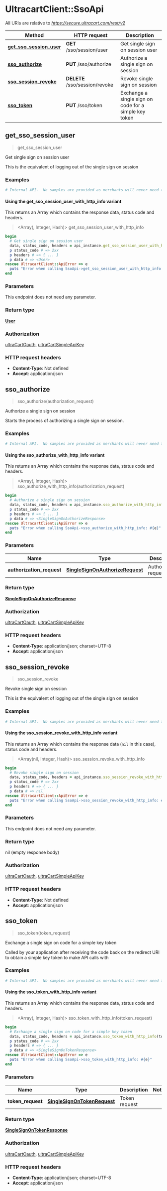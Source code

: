 # UltracartClient::SsoApi

All URIs are relative to *https://secure.ultracart.com/rest/v2*

| Method | HTTP request | Description |
| ------ | ------------ | ----------- |
| [**get_sso_session_user**](SsoApi.md#get_sso_session_user) | **GET** /sso/session/user | Get single sign on session user |
| [**sso_authorize**](SsoApi.md#sso_authorize) | **PUT** /sso/authorize | Authorize a single sign on session |
| [**sso_session_revoke**](SsoApi.md#sso_session_revoke) | **DELETE** /sso/session/revoke | Revoke single sign on session |
| [**sso_token**](SsoApi.md#sso_token) | **PUT** /sso/token | Exchange a single sign on code for a simple key token |


## get_sso_session_user

> <User> get_sso_session_user

Get single sign on session user

This is the equivalent of logging out of the single sign on session 


### Examples

```ruby
# Internal API.  No samples are provided as merchants will never need this api method
```


#### Using the get_sso_session_user_with_http_info variant

This returns an Array which contains the response data, status code and headers.

> <Array(<User>, Integer, Hash)> get_sso_session_user_with_http_info

```ruby
begin
  # Get single sign on session user
  data, status_code, headers = api_instance.get_sso_session_user_with_http_info
  p status_code # => 2xx
  p headers # => { ... }
  p data # => <User>
rescue UltracartClient::ApiError => e
  puts "Error when calling SsoApi->get_sso_session_user_with_http_info: #{e}"
end
```

### Parameters

This endpoint does not need any parameter.

### Return type

[**User**](User.md)

### Authorization

[ultraCartOauth](../README.md#ultraCartOauth), [ultraCartSimpleApiKey](../README.md#ultraCartSimpleApiKey)

### HTTP request headers

- **Content-Type**: Not defined
- **Accept**: application/json


## sso_authorize

> <SingleSignOnAuthorizeResponse> sso_authorize(authorization_request)

Authorize a single sign on session

Starts the process of authorizing a single sign on session. 


### Examples

```ruby
# Internal API.  No samples are provided as merchants will never need this api method
```


#### Using the sso_authorize_with_http_info variant

This returns an Array which contains the response data, status code and headers.

> <Array(<SingleSignOnAuthorizeResponse>, Integer, Hash)> sso_authorize_with_http_info(authorization_request)

```ruby
begin
  # Authorize a single sign on session
  data, status_code, headers = api_instance.sso_authorize_with_http_info(authorization_request)
  p status_code # => 2xx
  p headers # => { ... }
  p data # => <SingleSignOnAuthorizeResponse>
rescue UltracartClient::ApiError => e
  puts "Error when calling SsoApi->sso_authorize_with_http_info: #{e}"
end
```

### Parameters

| Name | Type | Description | Notes |
| ---- | ---- | ----------- | ----- |
| **authorization_request** | [**SingleSignOnAuthorizeRequest**](SingleSignOnAuthorizeRequest.md) | Authorization request |  |

### Return type

[**SingleSignOnAuthorizeResponse**](SingleSignOnAuthorizeResponse.md)

### Authorization

[ultraCartOauth](../README.md#ultraCartOauth), [ultraCartSimpleApiKey](../README.md#ultraCartSimpleApiKey)

### HTTP request headers

- **Content-Type**: application/json; charset=UTF-8
- **Accept**: application/json


## sso_session_revoke

> sso_session_revoke

Revoke single sign on session

This is the equivalent of logging out of the single sign on session 


### Examples

```ruby
# Internal API.  No samples are provided as merchants will never need this api method
```


#### Using the sso_session_revoke_with_http_info variant

This returns an Array which contains the response data (`nil` in this case), status code and headers.

> <Array(nil, Integer, Hash)> sso_session_revoke_with_http_info

```ruby
begin
  # Revoke single sign on session
  data, status_code, headers = api_instance.sso_session_revoke_with_http_info
  p status_code # => 2xx
  p headers # => { ... }
  p data # => nil
rescue UltracartClient::ApiError => e
  puts "Error when calling SsoApi->sso_session_revoke_with_http_info: #{e}"
end
```

### Parameters

This endpoint does not need any parameter.

### Return type

nil (empty response body)

### Authorization

[ultraCartOauth](../README.md#ultraCartOauth), [ultraCartSimpleApiKey](../README.md#ultraCartSimpleApiKey)

### HTTP request headers

- **Content-Type**: Not defined
- **Accept**: application/json


## sso_token

> <SingleSignOnTokenResponse> sso_token(token_request)

Exchange a single sign on code for a simple key token

Called by your application after receiving the code back on the redirect URI to obtain a simple key token to make API calls with 


### Examples

```ruby
# Internal API.  No samples are provided as merchants will never need this api method
```


#### Using the sso_token_with_http_info variant

This returns an Array which contains the response data, status code and headers.

> <Array(<SingleSignOnTokenResponse>, Integer, Hash)> sso_token_with_http_info(token_request)

```ruby
begin
  # Exchange a single sign on code for a simple key token
  data, status_code, headers = api_instance.sso_token_with_http_info(token_request)
  p status_code # => 2xx
  p headers # => { ... }
  p data # => <SingleSignOnTokenResponse>
rescue UltracartClient::ApiError => e
  puts "Error when calling SsoApi->sso_token_with_http_info: #{e}"
end
```

### Parameters

| Name | Type | Description | Notes |
| ---- | ---- | ----------- | ----- |
| **token_request** | [**SingleSignOnTokenRequest**](SingleSignOnTokenRequest.md) | Token request |  |

### Return type

[**SingleSignOnTokenResponse**](SingleSignOnTokenResponse.md)

### Authorization

[ultraCartOauth](../README.md#ultraCartOauth), [ultraCartSimpleApiKey](../README.md#ultraCartSimpleApiKey)

### HTTP request headers

- **Content-Type**: application/json; charset=UTF-8
- **Accept**: application/json

